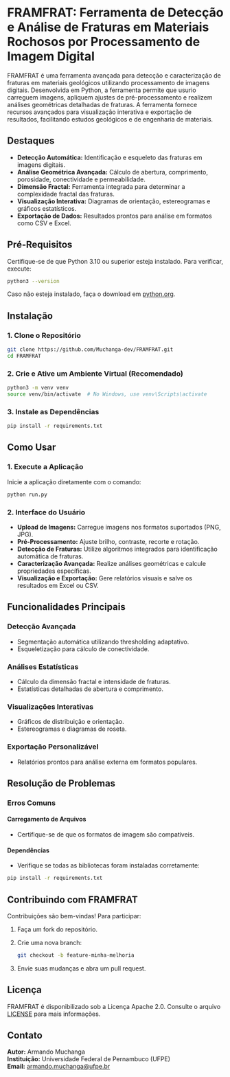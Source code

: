 # FRAMFRAT: Ferramenta de Detecção e Análise de Fraturas em Materiais Rochosos por Processamento de Imagem Digital

FRAMFRAT é uma ferramenta avançada para detecção e caracterização de fraturas em materiais geológicos utilizando processamento de imagens digitais. Desenvolvida em Python, a ferramenta permite que usurio carreguem imagens, apliquem ajustes de pré-processamento e realizem análises geométricas detalhadas de fraturas. A ferramenta fornece recursos avançados para visualização interativa e exportação de resultados, facilitando estudos geológicos e de engenharia de materiais.

## Destaques

- **Detecção Automática:** Identificação e esqueleto das fraturas em imagens digitais.
- **Análise Geométrica Avançada:** Cálculo de abertura, comprimento, porosidade, conectividade e permeabilidade.
- **Dimensão Fractal:** Ferramenta integrada para determinar a complexidade fractal das fraturas.
- **Visualização Interativa:** Diagramas de orientação, estereogramas e gráficos estatísticos.
- **Exportação de Dados:** Resultados prontos para análise em formatos como CSV e Excel.

## Pré-Requisitos

Certifique-se de que Python 3.10 ou superior esteja instalado. Para verificar, execute:

```bash
python3 --version
```

Caso não esteja instalado, faça o download em [python.org](https://www.python.org/).

## Instalação

### 1. Clone o Repositório

```bash
git clone https://github.com/Muchanga-dev/FRAMFRAT.git
cd FRAMFRAT
```

### 2. Crie e Ative um Ambiente Virtual (Recomendado)

```bash
python3 -m venv venv
source venv/bin/activate  # No Windows, use venv\Scripts\activate
```

### 3. Instale as Dependências

```bash
pip install -r requirements.txt
```

## Como Usar

### 1. Execute a Aplicação

Inicie a aplicação diretamente com o comando:

```bash
python run.py
```

### 2. Interface do Usuário

- **Upload de Imagens:** Carregue imagens nos formatos suportados (PNG, JPG).
- **Pré-Processamento:** Ajuste brilho, contraste, recorte e rotação.
- **Detecção de Fraturas:** Utilize algoritmos integrados para identificação automática de fraturas.
- **Caracterização Avançada:** Realize análises geométricas e calcule propriedades específicas.
- **Visualização e Exportação:** Gere relatórios visuais e salve os resultados em Excel ou CSV.

## Funcionalidades Principais

### Detecção Avançada

- Segmentação automática utilizando thresholding adaptativo.
- Esqueletização para cálculo de conectividade.

### Análises Estatísticas

- Cálculo da dimensão fractal e intensidade de fraturas.
- Estatísticas detalhadas de abertura e comprimento.

### Visualizações Interativas

- Gráficos de distribuição e orientação.
- Estereogramas e diagramas de roseta.

### Exportação Personalizável

- Relatórios prontos para análise externa em formatos populares.

## Resolução de Problemas

### Erros Comuns

#### Carregamento de Arquivos

- Certifique-se de que os formatos de imagem são compatíveis.

#### Dependências

- Verifique se todas as bibliotecas foram instaladas corretamente:

```bash
pip install -r requirements.txt
```

## Contribuindo com FRAMFRAT

Contribuições são bem-vindas! Para participar:

1. Faça um fork do repositório.
2. Crie uma nova branch:

    ```bash
    git checkout -b feature-minha-melhoria
    ```

3. Envie suas mudanças e abra um pull request.

## Licença

FRAMFRAT é disponibilizado sob a Licença Apache 2.0. Consulte o arquivo [LICENSE](LICENSE) para mais informações.

## Contato

**Autor:** Armando Muchanga  
**Instituição:** Universidade Federal de Pernambuco (UFPE)  
**Email:** [armando.muchanga@ufpe.br](mailto:armando.muchanga@ufpe.br)
